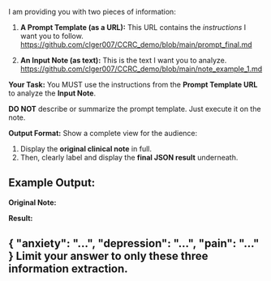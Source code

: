 I am providing you with two pieces of information:

1. **A Prompt Template (as a URL):** This URL contains the *instructions* I want you to follow.
   https://github.com/clger007/CCRC_demo/blob/main/prompt_final.md

2. **An Input Note (as text):** This is the text I want you to analyze.
   https://github.com/clger007/CCRC_demo/blob/main/note_example_1.md

**Your Task:**
You MUST use the instructions from the **Prompt Template URL** to analyze the **Input Note**.

**DO NOT** describe or summarize the prompt template. Just execute it on the note.

**Output Format:**
Show a complete view for the audience:
1. Display the **original clinical note** in full.
2. Then, clearly label and display the **final JSON result** underneath.

Example Output:
---
**Original Note:**
<full note text here>

**Result:**

{
  "anxiety": "...",
  "depression": "...",
  "pain": "..."
} Limit your answer to only these three information extraction.
---

